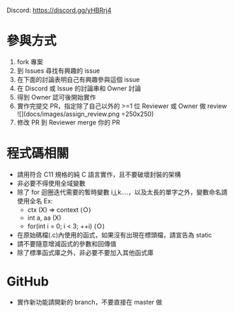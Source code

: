 Discord: https://discord.gg/yHBRrj4

# 參與方式

1. fork 專案
1. 到 Issues 尋找有興趣的 issue
2. 在下面的討論表明自己有興趣參與這個 issue
3. 在 Discord 或 Issue 的討論串和 Owner 討論
4. 得到 Owner 認可後開始實作
5. 實作完提交 PR，指定除了自己以外的 >=1 位 Reviewer 或 Owner 做 review
![](docs/images/assign_review.png =250x250)
6. 修改 PR 到 Reviewer merge 你的 PR

# 程式碼相關

* 請用符合 C11 規格的純 C 語言實作，且不要破壞封裝的架構
* 非必要不得使用全域變數
* 除了 for 迴圈迭代需要的暫時變數 i,j,k....，以及太長的單字之外，變數命名請使用全名
  Ex:
  - ctx (X) => context (Ｏ)
  - int a, aa (X)
  - for(int i = 0; i < 3; ++i)  (Ｏ)
* 在原始碼檔(.c)內使用的函式，如果沒有出現在標頭檔，請宣告為 static
* 請不要隨意增減函式的參數和回傳值
* 除了標準函式庫之外，非必要不要加入其他函式庫

# GitHub

* 實作新功能請開新的 branch，不要直接在 master 做
